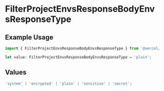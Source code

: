 # FilterProjectEnvsResponseBodyEnvsResponseType

## Example Usage

```typescript
import { FilterProjectEnvsResponseBodyEnvsResponseType } from '@vercel/client/models/operations';

let value: FilterProjectEnvsResponseBodyEnvsResponseType = 'plain';
```

## Values

```typescript
'system' | 'encrypted' | 'plain' | 'sensitive' | 'secret';
```
